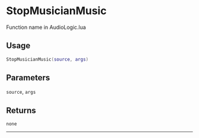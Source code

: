 # StopMusicianMusic
Function name in AudioLogic.lua
## Usage
```lua
StopMusicianMusic(source, args)
```
## Parameters
`source`, `args`
## Returns
`none`

---